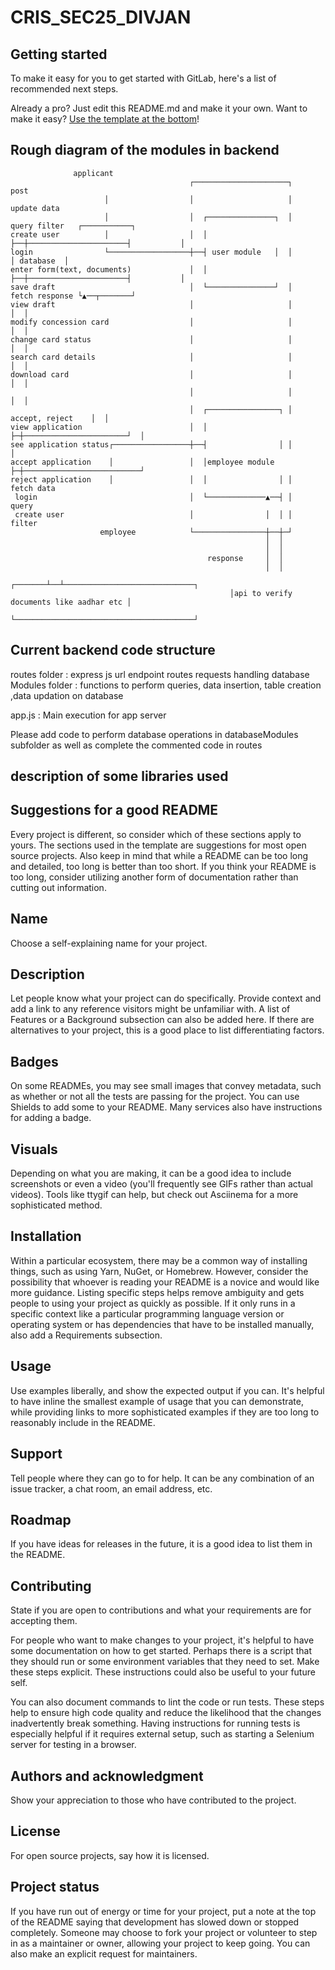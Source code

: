 # CRIS_SEC25_DIVJAN



## Getting started

To make it easy for you to get started with GitLab, here's a list of recommended next steps.

Already a pro? Just edit this README.md and make it your own. Want to make it easy? [Use the template at the bottom](#editing-this-readme)!

## Rough diagram of the modules in backend

```text
              applicant
                                        ┌─────────────────────┐       post
                     │                  │                     │       update data
                     │                  │  ┌───────────────┐  │       query filter   ┌───────────┐
create user          │                  │  │               ├──┼──────────────────────┤           │
login                └──────────────────┼──┤ user module   │  │                      │ database  │
enter form(text, documents)             │  │               ├──┼──────────────────────┤           │
save draft                              │  └───────────────┘  │       fetch response └▲──┬───────┘
view draft                              │                     │                       │  │
modify concession card                  │                     │                       │  │
change card status                      │                     │                       │  │
search card details                     │                     │                       │  │
download card                           │                     │                       │  │
                                        │                     │                       │  │
                                        │  ┌────────────────┐ │     accept, reject    │  │
view application                        │  │                ├─┼───────────────────────┘  │
see application status┌─────────────────┼──┤                │ │                          │
accept application    │                 │  │employee module ├─┼──────────────────────────┘
reject application    │                 │  │                │ │          fetch data
 login                                  │  └─────────────▲──┤ │          query
 create user                            │                │  │ │          filter
                    employee            └────────────────┼──┼─┘
                                                         │  │
                                                         │  │
                                            response     │  │
                                                         │  │
                                                 ┌───────┴──┴─────────────────────────────┐
                                                 │api to verify documents like aadhar etc │
                                                 └────────────────────────────────────────┘

```

## Current backend code structure

routes folder : express js url endpoint routes requests handling
database Modules folder : functions to perform queries, data insertion, table creation ,data updation on database

app.js : Main execution for app server

Please add code to perform database operations in databaseModules subfolder as well as complete the commented code in routes 

## description of some libraries used 


## Suggestions for a good README

Every project is different, so consider which of these sections apply to yours. The sections used in the template are suggestions for most open source projects. Also keep in mind that while a README can be too long and detailed, too long is better than too short. If you think your README is too long, consider utilizing another form of documentation rather than cutting out information.

## Name
Choose a self-explaining name for your project.

## Description
Let people know what your project can do specifically. Provide context and add a link to any reference visitors might be unfamiliar with. A list of Features or a Background subsection can also be added here. If there are alternatives to your project, this is a good place to list differentiating factors.

## Badges
On some READMEs, you may see small images that convey metadata, such as whether or not all the tests are passing for the project. You can use Shields to add some to your README. Many services also have instructions for adding a badge.

## Visuals
Depending on what you are making, it can be a good idea to include screenshots or even a video (you'll frequently see GIFs rather than actual videos). Tools like ttygif can help, but check out Asciinema for a more sophisticated method.

## Installation
Within a particular ecosystem, there may be a common way of installing things, such as using Yarn, NuGet, or Homebrew. However, consider the possibility that whoever is reading your README is a novice and would like more guidance. Listing specific steps helps remove ambiguity and gets people to using your project as quickly as possible. If it only runs in a specific context like a particular programming language version or operating system or has dependencies that have to be installed manually, also add a Requirements subsection.

## Usage
Use examples liberally, and show the expected output if you can. It's helpful to have inline the smallest example of usage that you can demonstrate, while providing links to more sophisticated examples if they are too long to reasonably include in the README.

## Support
Tell people where they can go to for help. It can be any combination of an issue tracker, a chat room, an email address, etc.

## Roadmap
If you have ideas for releases in the future, it is a good idea to list them in the README.

## Contributing
State if you are open to contributions and what your requirements are for accepting them.

For people who want to make changes to your project, it's helpful to have some documentation on how to get started. Perhaps there is a script that they should run or some environment variables that they need to set. Make these steps explicit. These instructions could also be useful to your future self.

You can also document commands to lint the code or run tests. These steps help to ensure high code quality and reduce the likelihood that the changes inadvertently break something. Having instructions for running tests is especially helpful if it requires external setup, such as starting a Selenium server for testing in a browser.

## Authors and acknowledgment
Show your appreciation to those who have contributed to the project.

## License
For open source projects, say how it is licensed.

## Project status
If you have run out of energy or time for your project, put a note at the top of the README saying that development has slowed down or stopped completely. Someone may choose to fork your project or volunteer to step in as a maintainer or owner, allowing your project to keep going. You can also make an explicit request for maintainers.
